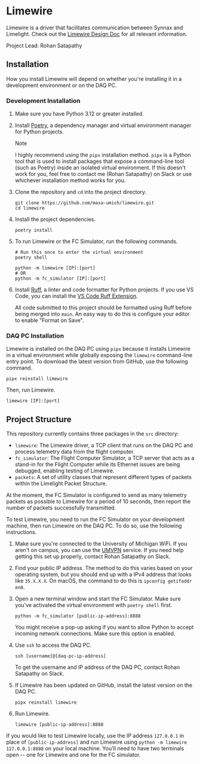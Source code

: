 # Limewire

Limewire is a driver that facilitates communication between Synnax and
Limelight. Check out the [Limewire Design
Doc](https://docs.google.com/document/d/1Ccmjck5NHinmJLGH1tcoJ1EP9xZHQlAl20x2YuC15tI/edit?usp=sharing)
for all relevant information.

Project Lead: Rohan Satapathy

## Installation

How you install Limewire will depend on whether you're installing it in a
development environment or on the DAQ PC. 

### Development Installation

1. Make sure you have Python 3.12 or greater installed.

2. Install [Poetry](https://python-poetry.org/docs/), a dependency manager
   and virtual environment manager for Python projects. 

   > [!NOTE]
   > I highly recommend using the `pipx` installation method. `pipx` is a
   > Python tool that is used to install packages that expose a command-line
   > tool (such as Poetry) inside an isolated virtual environment. If this
   > doesn't work for you, feel free to contact me (Rohan Satapathy) on
   > Slack or use whichever installation method works for you.

3. Clone the repository and `cd` into the project directory.
   
   ```shell
   git clone https://github.com/masa-umich/limewire.git
   cd limewire
   ```

4. Install the project dependencies.

   ```shell
   poetry install
   ```

5. To run Limewire or the FC Simulator, run the following commands.

   ```shell
   # Run this once to enter the virtual environment
   poetry shell

   python -m limewire [IP]:[port]
   # OR
   python -m fc_simulator [IP]:[port]
   ```

6. Install [Ruff](https://github.com/astral-sh/ruff), a linter and code
   formatter for Python projects. If you use VS Code, you can install the
   [VS Code Ruff Extension](https://marketplace.visualstudio.com/items?itemName=charliermarsh.ruff).
   
   All code submitted to this project should be formatted using Ruff before
   being merged into `main`. An easy way to do this is configure your editor
   to enable "Format on Save". 

### DAQ PC Installation

Limewire is installed on the DAQ PC using `pipx` because it installs
Limewire in a virtual environment while globally exposing the `limewire`
command-line entry point. To download the latest version from GitHub, use
the following command.

```
pipx reinstall limewire
```

Then, run Limewire.

```
limewire [IP]:[port]
```

## Project Structure

This repository currently contains three packages in the `src` directory:

- `limewire`: The Limewire driver, a TCP client that runs on the DAQ
  PC and process telemetry data from the flight computer.
- `fc_simulator`: The Flight Computer Simulator, a TCP server that acts
  as a stand-in for the Flight Computer while its Ethernet issues are being
  debugged, enabling testing of Limewire.
- `packets`: A set of utility classes that represent different types of 
  packets within the Limelight Packet Structure.

At the moment, the FC Simulator is configured to send as many telemetry
packets as possible to Limewire for a period of 10 seconds, then report the
number of packets successfully transmitted. 

To test Limewire, you need to run the FC Simulator on your development
machine, then run Limewire on the DAQ PC. To do so, use the following
instructions.

1. Make sure you're connected to the University of Michigan WiFi. If you
   aren't on campus, you can use the 
   [UMVPN](https://its.umich.edu/enterprise/wifi-networks/vpn/getting-started)
   service. If you need help getting this set up properly, contact Rohan
   Satapathy on Slack.
   
2. Find your public IP address. The method to do this varies based on your
   operating system, but you should end up with a IPv4 address that looks
   like `35.X.X.X`. On macOS, the command to do this is `ipconfig getifaddr
   en0`.

3. Open a new terminal window and start the FC Simulator. Make sure you've
   activated the virtual environment with `poetry shell` first.

   ```shell
   python -m fc_simulator [public-ip-address]:8888
   ```

   You might receive a pop-up asking if you want to allow Python to accept
   incoming network connections. Make sure this option is enabled.

4. Use `ssh` to access the DAQ PC.

   ```shell
   ssh [username]@[daq-pc-ip-address]
   ```
   To get the username and IP address of the DAQ PC, contact Rohan Satapathy
   on Slack.

5. If Limewire has been updated on GitHub, install the latest version on the
   DAQ PC.

   ```shell
   pipx reinstall limewire
   ```

6. Run Limewire.
   
   ```shell
   limewire [public-ip-address]:8888
   ```

If you would like to test Limewire locally, use the IP address `127.0.0.1`
in place of `[public-ip-address]` and run Limewire using `python -m
limewire 127.0.0.1:8888` on your local machine. You'll need to have two
terminals open -- one for Limewire and one for the FC simulator.
